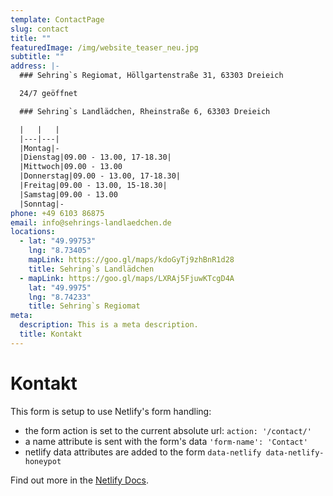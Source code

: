 ```yaml
---
template: ContactPage
slug: contact
title: ""
featuredImage: /img/website_teaser_neu.jpg
subtitle: ""
address: |-
  ### Sehring`s Regiomat, Höllgartenstraße 31, 63303 Dreieich

  24/7 geöffnet

  ### Sehring`s Landlädchen, Rheinstraße 6, 63303 Dreieich

  |   |   |
  |---|---|
  |Montag|-
  |Dienstag|09.00 - 13.00, 17-18.30|
  |Mittwoch|09.00 - 13.00
  |Donnerstag|09.00 - 13.00, 17-18.30|
  |Freitag|09.00 - 13.00, 15-18.30|
  |Samstag|09.00 - 13.00
  |Sonntag|-
phone: +49 6103 86875
email: info@sehrings-landlaedchen.de
locations:
  - lat: "49.99753"
    lng: "8.73405"
    mapLink: https://goo.gl/maps/kdoGyTj9zhBnR1d28
    title: Sehring`s Landlädchen
  - mapLink: https://goo.gl/maps/LXRAj5FjuwKTcgD4A
    lat: "49.9975"
    lng: "8.74233"
    title: Sehring`s Regiomat
meta:
  description: This is a meta description.
  title: Kontakt
---
```


# Kontakt

This form is setup to use Netlify's form handling:

- the form action is set to the current absolute url: `action: '/contact/'`
- a name attribute is sent with the form's data `'form-name': 'Contact'`
- netlify data attributes are added to the form `data-netlify data-netlify-honeypot`

Find out more in the [Netlify Docs](https://www.netlify.com/docs/form-handling/).
